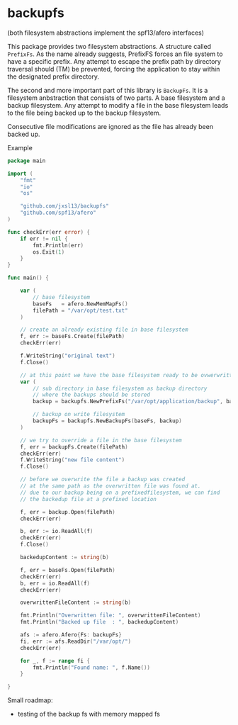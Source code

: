 # backupfs

(both filesystem abstractions implement the spf13/afero interfaces)

This package provides two filesystem abstractions.
A structure called `PrefixFs`. As the name already suggests, PrefixFS forces an file system to have a specific prefix.
Any attempt to escape the prefix path by directory traversal should (TM) be prevented, forcing the application to stay within the designated prefix directory.


The second and more important part of this library is `BackupFs`.
It is a filesystem anbstraction that consists of two parts.
A base filesystem and a backup filesystem.
Any attempt to modify a file in the base filesystem leads to the file being backed up to the backup filesystem.

Consecutive file modifications are ignored as the file has already been backed up.

Example
```go
package main

import (
	"fmt"
	"io"
	"os"

	"github.com/jxsl13/backupfs"
	"github.com/spf13/afero"
)

func checkErr(err error) {
	if err != nil {
		fmt.Println(err)
		os.Exit(1)
	}
}

func main() {

	var (
		// base filesystem
		baseFs   = afero.NewMemMapFs()
		filePath = "/var/opt/test.txt"
	)

	// create an already existing file in base filesystem
	f, err := baseFs.Create(filePath)
	checkErr(err)

	f.WriteString("original text")
	f.Close()

	// at this point we have the base filesystem ready to be ovwerwritten with new files
	var (
		// sub directory in base filesystem as backup directory
		// where the backups should be stored
		backup = backupfs.NewPrefixFs("/var/opt/application/backup", baseFs)

		// backup on write filesystem
		backupFs = backupfs.NewBackupFs(baseFs, backup)
	)

	// we try to override a file in the base filesystem
	f, err = backupFs.Create(filePath)
	checkErr(err)
	f.WriteString("new file content")
	f.Close()

	// before we overwrite the file a backup was created
	// at the same path as the overwritten file was found at.
	// due to our backup being on a prefixedfilesystem, we can find
	// the backedup file at a prefixed location

	f, err = backup.Open(filePath)
	checkErr(err)

	b, err := io.ReadAll(f)
	checkErr(err)
	f.Close()

	backedupContent := string(b)

	f, err = baseFs.Open(filePath)
	checkErr(err)
	b, err = io.ReadAll(f)
	checkErr(err)

	overwrittenFileContent := string(b)

	fmt.Println("Overwritten file: ", overwrittenFileContent)
	fmt.Println("Backed up file  : ", backedupContent)

	afs := afero.Afero{Fs: backupFs}
	fi, err := afs.ReadDir("/var/opt/")
	checkErr(err)

	for _, f := range fi {
		fmt.Println("Found name: ", f.Name())
	}

}
```

Small roadmap:

- testing of the backup fs with memory mapped fs
